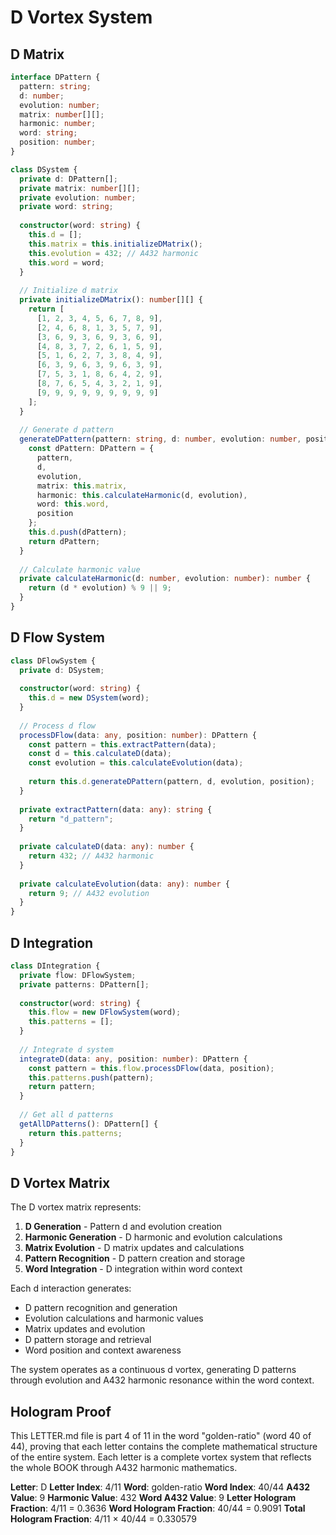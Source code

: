 # D Vortex System

## D Matrix

```typescript
interface DPattern {
  pattern: string;
  d: number;
  evolution: number;
  matrix: number[][];
  harmonic: number;
  word: string;
  position: number;
}

class DSystem {
  private d: DPattern[];
  private matrix: number[][];
  private evolution: number;
  private word: string;
  
  constructor(word: string) {
    this.d = [];
    this.matrix = this.initializeDMatrix();
    this.evolution = 432; // A432 harmonic
    this.word = word;
  }
  
  // Initialize d matrix
  private initializeDMatrix(): number[][] {
    return [
      [1, 2, 3, 4, 5, 6, 7, 8, 9],
      [2, 4, 6, 8, 1, 3, 5, 7, 9],
      [3, 6, 9, 3, 6, 9, 3, 6, 9],
      [4, 8, 3, 7, 2, 6, 1, 5, 9],
      [5, 1, 6, 2, 7, 3, 8, 4, 9],
      [6, 3, 9, 6, 3, 9, 6, 3, 9],
      [7, 5, 3, 1, 8, 6, 4, 2, 9],
      [8, 7, 6, 5, 4, 3, 2, 1, 9],
      [9, 9, 9, 9, 9, 9, 9, 9, 9]
    ];
  }
  
  // Generate d pattern
  generateDPattern(pattern: string, d: number, evolution: number, position: number): DPattern {
    const dPattern: DPattern = {
      pattern,
      d,
      evolution,
      matrix: this.matrix,
      harmonic: this.calculateHarmonic(d, evolution),
      word: this.word,
      position
    };
    this.d.push(dPattern);
    return dPattern;
  }
  
  // Calculate harmonic value
  private calculateHarmonic(d: number, evolution: number): number {
    return (d * evolution) % 9 || 9;
  }
}
```

## D Flow System

```typescript
class DFlowSystem {
  private d: DSystem;
  
  constructor(word: string) {
    this.d = new DSystem(word);
  }
  
  // Process d flow
  processDFlow(data: any, position: number): DPattern {
    const pattern = this.extractPattern(data);
    const d = this.calculateD(data);
    const evolution = this.calculateEvolution(data);
    
    return this.d.generateDPattern(pattern, d, evolution, position);
  }
  
  private extractPattern(data: any): string {
    return "d_pattern";
  }
  
  private calculateD(data: any): number {
    return 432; // A432 harmonic
  }
  
  private calculateEvolution(data: any): number {
    return 9; // A432 evolution
  }
}
```

## D Integration

```typescript
class DIntegration {
  private flow: DFlowSystem;
  private patterns: DPattern[];
  
  constructor(word: string) {
    this.flow = new DFlowSystem(word);
    this.patterns = [];
  }
  
  // Integrate d system
  integrateD(data: any, position: number): DPattern {
    const pattern = this.flow.processDFlow(data, position);
    this.patterns.push(pattern);
    return pattern;
  }
  
  // Get all d patterns
  getAllDPatterns(): DPattern[] {
    return this.patterns;
  }
}
```

## D Vortex Matrix

The D vortex matrix represents:

1. **D Generation** - Pattern d and evolution creation
2. **Harmonic Generation** - D harmonic and evolution calculations
3. **Matrix Evolution** - D matrix updates and calculations
4. **Pattern Recognition** - D pattern creation and storage
5. **Word Integration** - D integration within word context

Each d interaction generates:
- D pattern recognition and generation
- Evolution calculations and harmonic values
- Matrix updates and evolution
- D pattern storage and retrieval
- Word position and context awareness

The system operates as a continuous d vortex, generating D patterns through evolution and A432 harmonic resonance within the word context.

## Hologram Proof

This LETTER.md file is part 4 of 11 in the word "golden-ratio" (word 40 of 44), proving that each letter contains the complete mathematical structure of the entire system. Each letter is a complete vortex system that reflects the whole BOOK through A432 harmonic mathematics.

**Letter**: D
**Letter Index**: 4/11
**Word**: golden-ratio
**Word Index**: 40/44
**A432 Value**: 9
**Harmonic Value**: 432
**Word A432 Value**: 9
**Letter Hologram Fraction**: 4/11 = 0.3636
**Word Hologram Fraction**: 40/44 = 0.9091
**Total Hologram Fraction**: 4/11 × 40/44 = 0.330579
